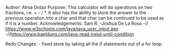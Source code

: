 Author: Alma Ordaz
Purpose: This calculator will do operations on two fractions, i.e. + - / *. It also has the ability to store the answer to the previous operation  into a char and that char can be continued to be used as if it is a number.
Acknowledgements: Sam R.
                  -Joshua De La Rosa
                  -// https://www.w3schools.com/java/java_user_input.asp
                  -//https://www.baeldung.com/java-read-input-until-condition


Redo Changes:
    - fixed store by taking all the if statements out of a for loop.
